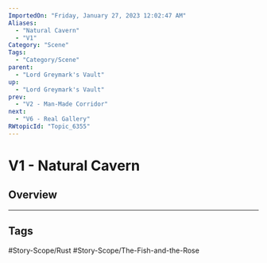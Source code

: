 ```yaml
---
ImportedOn: "Friday, January 27, 2023 12:02:47 AM"
Aliases:
  - "Natural Cavern"
  - "V1"
Category: "Scene"
Tags:
  - "Category/Scene"
parent:
  - "Lord Greymark's Vault"
up:
  - "Lord Greymark's Vault"
prev:
  - "V2 - Man-Made Corridor"
next:
  - "V6 - Real Gallery"
RWtopicId: "Topic_6355"
---
```

# V1 - Natural Cavern
## Overview

---
## Tags
#Story-Scope/Rust #Story-Scope/The-Fish-and-the-Rose

